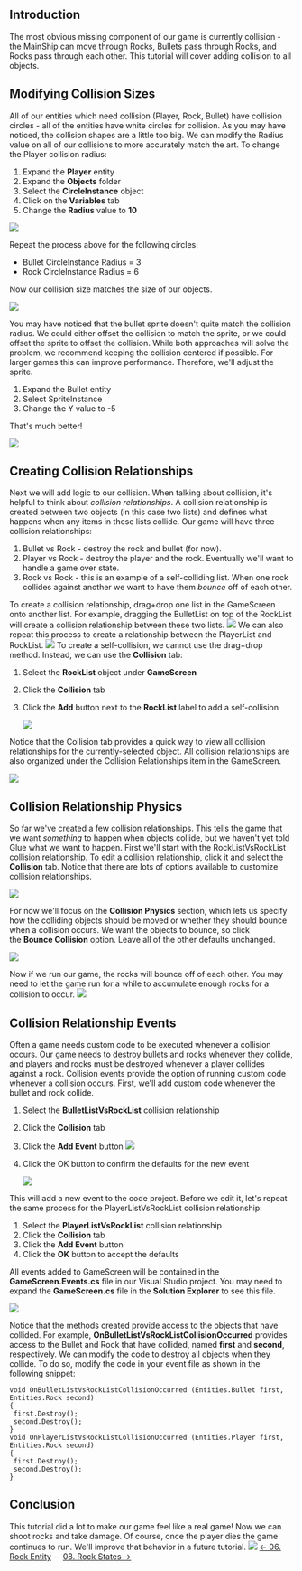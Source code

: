 ## Introduction

The most obvious missing component of our game is currently collision - the MainShip can move through Rocks, Bullets pass through Rocks, and Rocks pass through each other. This tutorial will cover adding collision to all objects.

## Modifying Collision Sizes

All of our entities which need collision (Player, Rock, Bullet) have collision circles - all of the entities have white circles for collision. As you may have noticed, the collision shapes are a little too big. We can modify the Radius value on all of our collisions to more accurately match the art. To change the Player collision radius:

1.  Expand the **Player** entity
2.  Expand the **Objects** folder
3.  Select the **CircleInstance** object
4.  Click on the **Variables** tab
5.  Change the **Radius** value to **10**

![](/media/2021-03-img_604d577d3f8d2.png)

Repeat the process above for the following circles:

-   Bullet CircleInstance Radius = 3
-   Rock CircleInstance Radius = 6

Now our collision size matches the size of our objects.

![](/media/2021-03-img_604d58c234f69.png)

You may have noticed that the bullet sprite doesn't quite match the collision radius. We could either offset the collision to match the sprite, or we could offset the sprite to offset the collision. While both approaches will solve the problem, we recommend keeping the collision centered if possible. For larger games this can improve performance. Therefore, we'll adjust the sprite.

1.  Expand the Bullet entity
2.  Select SpriteInstance
3.  Change the Y value to -5

That's much better!

![](/media/2021-03-img_604d59df22c28.png)

## Creating Collision Relationships

Next we will add logic to our collision. When talking about collision, it's helpful to think about *collision relationships*. A collision relationship is created between two objects (in this case two lists) and defines what happens when any items in these lists collide. Our game will have three collision relationships:

1.  Bullet vs Rock - destroy the rock and bullet (for now).
2.  Player vs Rock - destroy the player and the rock. Eventually we'll want to handle a game over state.
3.  Rock vs Rock - this is an example of a self-colliding list. When one rock collides against another we want to have them *bounce* off of each other.

To create a collision relationship, drag+drop one list in the GameScreen onto another list. For example, dragging the BulletList on top of the RockList will create a collision relationship between these two lists. [![](/media/2016-01-2021_March_13_170938.gif)](/media/2016-01-2021_March_13_170938.gif) We can also repeat this process to create a relationship between the PlayerList and RockList. [![](/media/2016-01-2021_March_13_171539.gif)](/media/2016-01-2021_March_13_171539.gif) To create a self-collision, we cannot use the drag+drop method. Instead, we can use the **Collision** tab:

1.  Select the **RockList** object under **GameScreen**

2.  Click the **Collision** tab

3.  Click the **Add** button next to the **RockList** label to add a self-collision

    ![](/media/2021-03-img_604d5c10244ff.png)

Notice that the Collision tab provides a quick way to view all collision relationships for the currently-selected object. All collision relationships are also organized under the Collision Relationships item in the GameScreen.

![](/media/2021-03-img_604d5ca8db90a.png)

## Collision Relationship Physics

So far we've created a few collision relationships. This tells the game that we want *something* to happen when objects collide, but we haven't yet told Glue what we want to happen. First we'll start with the RockListVsRockList collision relationship. To edit a collision relationship, click it and select the **Collision** tab. Notice that there are lots of options available to customize collision relationships.

![](/media/2021-03-img_604d5d3f637d1.png)

For now we'll focus on the **Collision Physics** section, which lets us specify how the colliding objects should be moved or whether they should bounce when a collision occurs. We want the objects to bounce, so click the **Bounce Collision** option. Leave all of the other defaults unchanged.

![](/media/2021-03-img_604d5dadd28b0.png)

Now if we run our game, the rocks will bounce off of each other. You may need to let the game run for a while to accumulate enough rocks for a collision to occur. [![](/media/2016-01-2021_March_13_175151.gif)](/media/2016-01-2021_March_13_175151.gif)

## Collision Relationship Events

Often a game needs custom code to be executed whenever a collision occurs. Our game needs to destroy bullets and rocks whenever they collide, and players and rocks must be destroyed whenever a player collides against a rock. Collision events provide the option of running custom code whenever a collision occurs. First, we'll add custom code whenever the bullet and rock collide.

1.  Select the **BulletListVsRockList** collision relationship

2.  Click the **Collision** tab

3.  Click the **Add Event** button ![](/media/2021-03-img_604d5f1ebac71.png)

4.  Click the OK button to confirm the defaults for the new event

    ![](/media/2021-03-img_604d5f9e47dfa.png)

This will add a new event to the code project. Before we edit it, let's repeat the same process for the PlayerListVsRockList collision relationship:

1.  Select the **PlayerListVsRockList** collision relationship
2.  Click the **Collision** tab
3.  Click the **Add Event** button
4.  Click the **OK** button to accept the defaults

All events added to GameScreen will be contained in the **GameScreen.Events.cs** file in our Visual Studio project. You may need to expand the **GameScreen.cs** file in the **Solution Explorer** to see this file.

![](/media/2021-03-img_604d6069552fc.png)

Notice that the methods created provide access to the objects that have collided. For example, **OnBulletListVsRockListCollisionOccurred** provides access to the Bullet and Rock that have collided, named **first** and **second**, respectively. We can modify the code to destroy all objects when they collide. To do so, modify the code in your event file as shown in the following snippet:

    void OnBulletListVsRockListCollisionOccurred (Entities.Bullet first, Entities.Rock second)
    {
     first.Destroy();
     second.Destroy();
    }
    void OnPlayerListVsRockListCollisionOccurred (Entities.Player first, Entities.Rock second)
    {
     first.Destroy();
     second.Destroy();
    }

## Conclusion

This tutorial did a lot to make our game feel like a real game! Now we can shoot rocks and take damage. Of course, once the player dies the game continues to run. We'll improve that behavior in a future tutorial. [![](/media/2016-01-2021_March_13_182107.gif)](/media/2016-01-2021_March_13_182107.gif) [\<- 06. Rock Entity](/documentation/tutorials/rock-blaster/tutorials-rock-entity.md "Tutorials:Rock Blaster:Rock Entity") -- [08. Rock States -\>](/documentation/tutorials/rock-blaster/tutorials-rock-states.md "Tutorials:Rock Blaster:Rock States")
